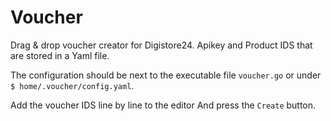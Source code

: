 # Voucher

Drag & drop voucher creator for Digistore24.
Apikey and Product IDS that are stored in a Yaml file.

The configuration should be next to the executable file
`voucher.go` or under `$ home/.voucher/config.yaml`.

Add the voucher IDS line by line to the editor
And press the `Create` button.
